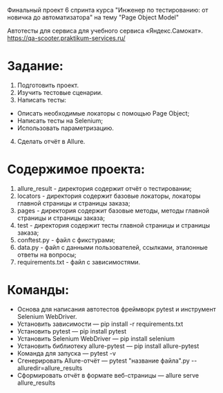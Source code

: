 Финальный проект 6 спринта курса "Инженер по тестированию: от новичка до автоматизатора" на тему "Page Object Model"

Автотесты для сервиса для учебного сервиса «Яндекс.Самокат». https://qa-scooter.praktikum-services.ru/

# Задание:

1. Подготовить проект.
2. Изучить тестовые сценарии.
3. Написать тесты: 
 - Описать необходимые локаторы с помощью Page Object;
 - Написать тесты на Selenium;
 - Использовать параметризацию.
4. Сделать отчёт в Allure.

# Содержимое проекта:

1. allure_result - директория содержит отчёт о тестировании;
2. locators - директория содержит базовые локаторы, локаторы главной страницы и страницы заказа;
3. pages - директория содержит базовые методы, методы главной страницы и страницы заказа;
4. test - директория содержит тесты главной страницы и страницы заказа;
5. conftest.py - файл с фикстурами;
6. data.py - файл с данными пользователей, ссылками, эталонные ответы на вопросы;
7. requirements.txt - файл с зависимостями.

# Команды:
- Основа для написания автотестов фреймворк pytest и инструмент Selenium WebDriver.
- Установить зависимости — pip install -r requirements.txt
- Установить pytest — pip install pytest
- Установить Selenium WebDriver — pip install selenium
- Установить библиотеку allure-pytest — pip install allure-pytest
- Команда для запуска — pytest -v
- Сгенерировать Allure-отчёт — pytest "название файла".py --alluredir=allure_results
- Сформировать отчёт в формате веб-страницы — allure serve allure_results

